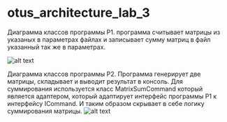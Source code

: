 # otus_architecture_lab_3

Диаграмма классов программы P1. программа считывает матрицы из указаных в параметрах файлах и записывает сумму матриц в файл указанный так же в параметрах.

![alt text](https://github.com/AlexandrBashkirev/otus_architecture_lab_3/blob/master/P1_class_diagramm.png?raw=true)


Диаграмма классов программы P2. Программа генерирует две матрицы, складывает и выводит результат в консоль. Для суммирования используется класс MatrixSumCommand который является адаптером, который адаптирует интерфейс программы P1 к интерфейсу ICommand. И таким образом скрывает в себе логику суммирования матрицы.
![alt text](https://github.com/AlexandrBashkirev/otus_architecture_lab_3/blob/master/P2_class_diagramm.png?raw=true)
